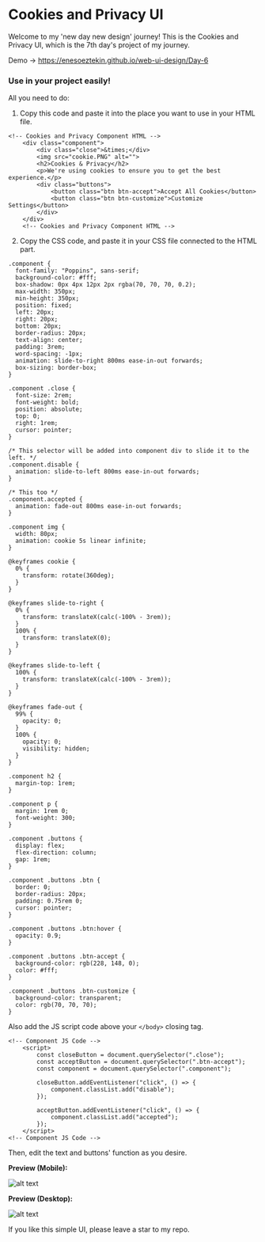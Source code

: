 # Cookies and Privacy UI

Welcome to my 'new day new design' journey!
This is the Cookies and Privacy UI, which is the 7th day's project of my journey.

Demo -> https://enesoeztekin.github.io/web-ui-design/Day-6

### Use in your project easily!

All you need to do:

1. Copy this code and paste it into the place you want to use in your HTML file.

```
<!-- Cookies and Privacy Component HTML -->
    <div class="component">
        <div class="close">&times;</div>
        <img src="cookie.PNG" alt="">
        <h2>Cookies & Privacy</h2>
        <p>We're using cookies to ensure you to get the best experience.</p>
        <div class="buttons">
            <button class="btn btn-accept">Accept All Cookies</button>
            <button class="btn btn-customize">Customize Settings</button>
        </div>
    </div>
    <!-- Cookies and Privacy Component HTML -->
```

2. Copy the CSS code, and paste it in your CSS file connected to the HTML part.

```
.component {
  font-family: "Poppins", sans-serif;
  background-color: #fff;
  box-shadow: 0px 4px 12px 2px rgba(70, 70, 70, 0.2);
  max-width: 350px;
  min-height: 350px;
  position: fixed;
  left: 20px;
  right: 20px;
  bottom: 20px;
  border-radius: 20px;
  text-align: center;
  padding: 3rem;
  word-spacing: -1px;
  animation: slide-to-right 800ms ease-in-out forwards;
  box-sizing: border-box;
}

.component .close {
  font-size: 2rem;
  font-weight: bold;
  position: absolute;
  top: 0;
  right: 1rem;
  cursor: pointer;
}

/* This selector will be added into component div to slide it to the left. */
.component.disable {
  animation: slide-to-left 800ms ease-in-out forwards;
}

/* This too */
.component.accepted {
  animation: fade-out 800ms ease-in-out forwards;
}

.component img {
  width: 80px;
  animation: cookie 5s linear infinite;
}

@keyframes cookie {
  0% {
    transform: rotate(360deg);
  }
}

@keyframes slide-to-right {
  0% {
    transform: translateX(calc(-100% - 3rem));
  }
  100% {
    transform: translateX(0);
  }
}

@keyframes slide-to-left {
  100% {
    transform: translateX(calc(-100% - 3rem));
  }
}

@keyframes fade-out {
  99% {
    opacity: 0;
  }
  100% {
    opacity: 0;
    visibility: hidden;
  }
}

.component h2 {
  margin-top: 1rem;
}

.component p {
  margin: 1rem 0;
  font-weight: 300;
}

.component .buttons {
  display: flex;
  flex-direction: column;
  gap: 1rem;
}

.component .buttons .btn {
  border: 0;
  border-radius: 20px;
  padding: 0.75rem 0;
  cursor: pointer;
}

.component .buttons .btn:hover {
  opacity: 0.9;
}

.component .buttons .btn-accept {
  background-color: rgb(228, 148, 0);
  color: #fff;
}

.component .buttons .btn-customize {
  background-color: transparent;
  color: rgb(70, 70, 70);
}
```

Also add the JS script code above your `</body>` closing tag.

```
<!-- Component JS Code -->
    <script>
        const closeButton = document.querySelector(".close");
        const acceptButton = document.querySelector(".btn-accept");
        const component = document.querySelector(".component");

        closeButton.addEventListener("click", () => {
            component.classList.add("disable");
        });

        acceptButton.addEventListener("click", () => {
            component.classList.add("accepted");
        });
    </script>
<!-- Component JS Code -->
```

Then, edit the text and buttons' function as you desire.

<strong>Preview (Mobile): </strong>

![alt text](https://github.com/enesoeztekin/web-ui-design/blob/main/Day-7/Design/Day-7-Cookies-and-Privacy-UI-Mobile.png)

<strong>Preview (Desktop): </strong>

![alt text](https://github.com/enesoeztekin/web-ui-design/blob/main/Day-7/Design/Day-7-Cookies-and-Privacy-UI-Desktop.png)

If you like this simple UI, please leave a star to my repo.
